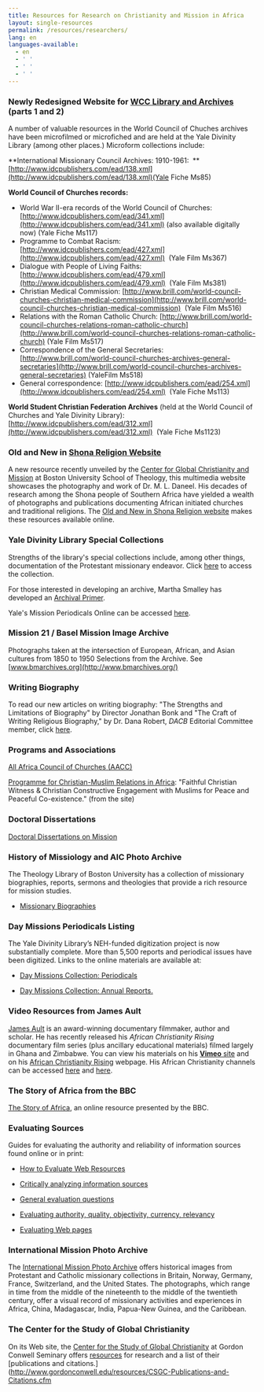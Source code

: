 ```yaml
---
title: Resources for Research on Christianity and Mission in Africa
layout: single-resources
permalink: /resources/researchers/
lang: en
languages-available:                         
  - en
  - ' '
  - ' '
  - ' '
---
```


### Newly Redesigned Website for [WCC Library and Archives](http://www.oikoumene.org/en/what-we-do/library-and-archives) (parts 1 and 2)

A number of valuable resources in the World Council of Chuches archives have been microfilmed or microfiched and are held at the Yale Divinity Library (among other places.) Microform collections include:  

**International Missionary Council Archives: 1910-1961:  **[http://www.idcpublishers.com/ead/138.xml](http://www.idcpublishers.com/ead/138.xml)(Yale Fiche Ms85)  

**World Council of Churches records:**  

*   World War II-era records of the World Council of Churches: [http://www.idcpublishers.com/ead/341.xml](http://www.idcpublishers.com/ead/341.xml) (also available digitally now) (Yale Fiche Ms117)
*   Programme to Combat Racism: [http://www.idcpublishers.com/ead/427.xml](http://www.idcpublishers.com/ead/427.xml)  (Yale Film Ms367)
*   Dialogue with People of Living Faiths: [http://www.idcpublishers.com/ead/479.xml](http://www.idcpublishers.com/ead/479.xml)  (Yale Film Ms381)
*   Christian Medical Commission: [http://www.brill.com/world-council-churches-christian-medical-commission](http://www.brill.com/world-council-churches-christian-medical-commission)  (Yale Film Ms516)
*   Relations with the Roman Catholic Church: [http://www.brill.com/world-council-churches-relations-roman-catholic-church](http://www.brill.com/world-council-churches-relations-roman-catholic-church) (Yale Film Ms517)
*   Correspondence of the General Secretaries: [http://www.brill.com/world-council-churches-archives-general-secretaries](http://www.brill.com/world-council-churches-archives-general-secretaries) (YaleFilm Ms518)
*   General correspondence: [http://www.idcpublishers.com/ead/254.xml](http://www.idcpublishers.com/ead/254.xml)  (Yale Fiche Ms113)

**World Student Christian Federation Archives** (held at the World Council of Churches and Yale Divinity Library): [http://www.idcpublishers.com/ead/312.xml](http://www.idcpublishers.com/ead/312.xml)  (Yale Fiche Ms1123)

### Old and New in [Shona Religion Website](http://sites.bu.edu/shonareligion/)

A new resource recently unveiled by the [Center for Global Christianity and Mission](http://www.bu.edu/cgcm/) at Boston University School of Theology, this multimedia website showcases the photography and work of Dr. M. L. Daneel. His decades of research among the Shona people of Southern Africa have yielded a wealth of photographs and publications documenting African initiated churches and traditional religions. The [Old and New in Shona Religion website](http://sites.bu.edu/shonareligion/) makes these resources available online.  

### Yale Divinity Library Special Collections

Strengths of the library's special collections include, among other things, documentation of the Protestant missionary endeavor. Click [here](http://web.library.yale.edu/divinity/special-collections) to access the collection.  

For those interested in developing an archive, Martha Smalley has developed an [Archival Primer](http://web.library.yale.edu/sites/default/files/files/archivalprimer_eng.pdf).  

Yale's Mission Periodicals Online can be accessed [here](http://guides.library.yale.edu/missionperiodicals).  

### Mission 21 / Basel Mission Image Archive

Photographs taken at the intersection of European, African, and Asian cultures from 1850 to 1950 Selections from the Archive. See [www.bmarchives.org](http://www.bmarchives.org/)  

### Writing Biography

To read our new articles on writing biography: "The Strengths and Limitations of Biography" by Director Jonathan Bonk and "The Craft of Writing Religious Biography," by Dr. Dana Robert, _DACB_ Editorial Committee member, click [here](resources/writing-biography.html).  

### Programs and Associations

[All Africa Council of Churches (AACC)](http://www.oikoumene.org/en/member-churches/africa/aacc)  

[Programme for Christian-Muslim Relations in Africa](http://www.procmura-prica.org/en/): "Faithful Christian Witness & Christian Constructive Engagement with Muslims for Peace and Peaceful Co-existence." (from the site)  

### Doctoral Dissertations

[Doctoral Dissertations on Mission](http://www.omscibmr.org/dissertations/index.php)  

### History of Missiology and AIC Photo Archive

The Theology Library of Boston University has a collection of missionary biographies, reports, sermons and theologies that provide a rich resource for mission studies.  

*   [Missionary Biographies](http://www.bu.edu/missiology/missionary-biography/)  

### Day Missions Periodicals Listing

The Yale Divinity Library’s NEH-funded digitization project is now substantially complete. More than 5,500 reports and periodical issues have been digitized. Links to the online materials are available at:  

*   [Day Missions Collection: Periodicals](http://web.library.yale.edu/divinity/day-missions-collection-annual-reports-listing)  

*   [Day Missions Collection: Annual Reports.](http://web.library.yale.edu/divinity/day-missions-collection-periodicals-listing)  

### Video Resources from James Ault

[James Ault](http://jamesault.com/) is an award-winning documentary filmmaker, author and scholar. He has recently released his _African Christianity Rising_ documentary film series (plus ancillary educational materials) filmed largely in Ghana and Zimbabwe. You can view his materials on his [**Vimeo** site](http://vimeo.com/jamesault) and on his [African Christianity Rising](http://jamesault.com/documentaries/africa-project/) webpage. His African Christianity channels can be accessed [here](http://vimeo.com/channels/343912) and [here](http://vimeo.com/channels/203513).

### The Story of Africa from the BBC

[The Story of Africa](http://www.bbc.co.uk/worldservice/africa/features/storyofafrica/index.shtml), an online resource presented by the BBC.

### Evaluating Sources
Guides for evaluating the authority and reliability of information sources found online or in print:  
*   [How to Evaluate Web Resources](http://www.whoishostingthis.com/resources/evaluating-web-resources/)  

*   [Critically analyzing information sources](http://guides.library.cornell.edu/criticallyanalyzing)  

*   [General evaluation questions](http://www.libraries.psu.edu/psul/lls/students/research_resources/evaluate_info.html)  

*   [Evaluating authority, quality, objectivity, currency, relevancy](https://library.uoregon.edu/guides/findarticles/credibility.html)  

*   [Evaluating Web pages](http://www.lib.berkeley.edu/TeachingLib/Guides/Internet/Evaluate.html)

### International Mission Photo Archive

The [International Mission Photo Archive](http://www.usc.edu/impa) offers historical images from Protestant and Catholic missionary collections in Britain, Norway, Germany, France, Switzerland, and the United States. The photographs, which range in time from the middle of the nineteenth to the middle of the twentieth century, offer a visual record of missionary activities and experiences in Africa, China, Madagascar, India, Papua-New Guinea, and the Caribbean.

### The Center for the Study of Global Christianity  

On its Web site, the [Center for the Study of Global Christianity](http://www.gordonconwell.edu/resources/Center-for-the-Study-of-Global-Christianity.cfm) at Gordon Conwell Seminary offers [resources](http://www.gordonconwell.edu/resources/CSGC-Resources.cfm) for research and a list of their [publications and citations.](http://www.gordonconwell.edu/resources/CSGC-Publications-and-Citations.cfm
